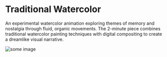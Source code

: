 # Traditional Watercolor

An experimental watercolor animation exploring themes of memory and nostalgia through fluid, organic movements. The 2-minute piece combines traditional watercolor painting techniques with digital compositing to create a dreamlike visual narrative.

![some image](https://picsum.photos/245/300)

<script type="application/json">
{
  "category": "design traditional-animation",
  "technologies": [
    "Traditional Animation",
    "Watercolor",
    "Digital Compositing",
    "TVPaint",
    "Photoshop",
    "Premiere Pro"
  ],
  "description": "An experimental watercolor animation exploring themes of memory and nostalgia through fluid, organic movements. The 2-minute piece combines traditional watercolor painting techniques with digital compositing to create a dreamlike visual narrative.",
  "features": [
    "Hand-painted watercolor animation frames",
    "Fluid and organic movement patterns",
    "Mixed media integration and texturing",
    "Experimental narrative structure",
    "Custom color palette and mood development",
    "Digital compositing and enhancement",
    "Sound design and musical score integration",
    "Artistic expression and personal storytelling"
  ],
  "use_cases": [
    "Artistic and experimental animation projects",
    "Gallery exhibitions and art installations",
    "Music video and artistic collaborations",
    "Personal expression and portfolio development",
    "Educational demonstrations of traditional techniques",
    "Therapeutic and meditative art practices"
  ],
  "technical_details": "The animation process begins with traditional watercolor painting on paper, with each frame hand-painted to capture the organic flow and transparency characteristics of the medium. The painting technique emphasizes wet-on-wet and wet-on-dry methods to achieve various textural effects and color bleeding patterns. Digital capture is performed using high-resolution scanning with color calibration to preserve the subtle color variations and paper texture. Frame-by-frame animation follows traditional principles with careful attention to timing and spacing, utilizing the natural irregularities of hand-painted frames to enhance the organic feel. Digital compositing in After Effects and TVPaint adds subtle enhancements while preserving the handmade quality, including dust and texture overlays, color correction, and atmospheric effects. The narrative structure employs abstract storytelling techniques, using color, movement, and form to convey emotional themes rather than literal representation. Sound design complements the visual rhythm with ambient textures and musical elements that enhance the meditative quality. The final piece demonstrates advanced understanding of both traditional animation principles and contemporary digital workflow integration.",
  "difficulty": "advanced",
  "tags": [
    "traditional-animation",
    "watercolor",
    "experimental",
    "artistic-expression",
    "mixed-media",
    "storytelling"
  ]
}
</script>
